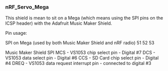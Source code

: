 ### nRF_Servo_Mega

This shield 
is mean to sit on a Mega (which means using the SPI pins on the ICSP header)
with the Adafruit Music Maker Shield.

Pin usage:

SPI on Mega (used by both Music Maker Shield and nRF radio)
51
52
53

Music Maker Shield
SPI
MCS - VS1053 chip select pin - Digital #7
DCS - VS1053 data select pin - Digital #6
CCS - SD Card chip select pin - Digital #4
DREQ - VS1053 data request interrupt pin - connected to digital #3
